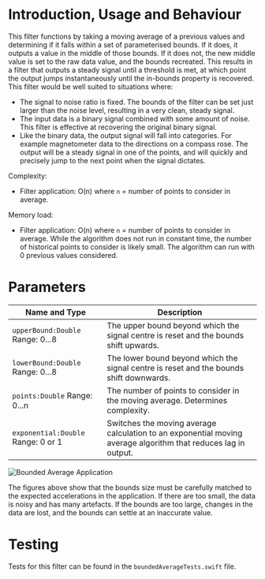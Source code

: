 # Introduction, Usage and Behaviour 
This filter functions by taking a moving average of a previous values and determining if it falls within a set of parameterised bounds. If it does, it outputs a value in the middle of those bounds. If it does not, the new middle value is set to the raw data value, and the bounds recreated. This results in a filter that outputs a steady signal until a threshold is met, at which point the output jumps instantaneously until the in-bounds property is recovered. 
This filter would be well suited to situations where:

* The signal to noise ratio is fixed. The bounds of the filter can be set just larger than the noise level, resulting in a very clean, steady signal.
* The input data is a binary signal combined with some amount of noise. This filter is effective at recovering the original binary signal.
* Like the binary data, the output signal will fall into categories. For example magnetometer data to the directions on a compass rose. The output will be a steady signal in one of the points, and will quickly and precisely jump to the next point when the signal dictates. 

Complexity:

* Filter application: O(n) where `n` = number of points to consider in average. 

Memory load: 

* Filter application: O(n) where `n` = number of points to consider in average.
While the algorithm does not run in constant time, the number of historical points to consider is likely small. The algorithm can run with 0 previous values considered.  


# Parameters

| Name and Type                      | Description                                                                             |
|------------------------------------|-----------------------------------------------------------------------------------------|
| `upperBound:Double`  Range: 0...8    | The upper bound beyond which the signal centre is reset and the bounds shift upwards.   |
| `lowerBound:Double`  Range: 0...8    | The lower bound beyond which the signal centre is reset and the bounds shift downwards. |
| `points:Double`  Range: 0...n | The number of points to consider in the moving average. Determines complexity.          |
| `exponential:Double`  Range: 0 or 1 | Switches the moving average calculation to an exponential moving average algorithm that reduces lag in output.          |

![Bounded Average Application](https://github.com/ozliftoff/Accelerometer-Graph/blob/master/images/boundedAvg.jpg?raw=true)

The figures above show that the bounds size must be carefully matched to the expected accelerations in the application. If there are too small, the data is noisy and has many artefacts. If the bounds are too large, changes in the data are lost, and the bounds can settle at an inaccurate value.

# Testing

Tests for this filter can be found in the `boundedAverageTests.swift` file.

	